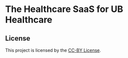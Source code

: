 # The Healthcare SaaS for UB Healthcare

## License
This project is licensed by the [CC-BY License](LICENSE).


